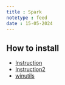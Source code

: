 ```yaml
---
title : Spark
notetype : feed
date : 15-05-2024
---
```


## How to install

- [Instruction](https://www.linkedin.com/pulse/install-apachespark-windows-nehal-bhagat-nbssc/)
- [Instruction2](https://medium.com/@maheshdeshmukh22/step-by-step-guide-on-pyspark-setup-windows-11-b60167d7b961)
- [winutils](https://github.com/cdarlint/winutils/tree/master)
